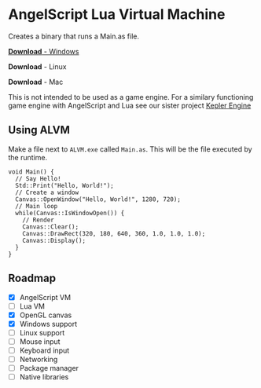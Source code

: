 # AngelScript Lua Virtual Machine

Creates a binary that runs a Main.as file.

[**Download** - Windows](https://github.com/BrandonDyer64/ALVM/releases/download/0.2.0/ALVM.exe)

**Download** - Linux

**Download** - Mac

This is not intended to be used as a game engine. For a similary functioning game engine with AngelScript and Lua see our sister project [Kepler Engine](https://keplerengine.com)

## Using ALVM

Make a file next to `ALVM.exe` called `Main.as`. This will be the file executed by the runtime.

```angelscript
void Main() {
  // Say Hello!
  Std::Print("Hello, World!");
  // Create a window
  Canvas::OpenWindow("Hello, World!", 1280, 720);
  // Main loop
  while(Canvas::IsWindowOpen()) {
    // Render
    Canvas::Clear();
    Canvas::DrawRect(320, 180, 640, 360, 1.0, 1.0, 1.0);
    Canvas::Display();
  }
}
```

## Roadmap

- [X] AngelScript VM
- [ ] Lua VM
- [X] OpenGL canvas
- [X] Windows support
- [ ] Linux support
- [ ] Mouse input
- [ ] Keyboard input
- [ ] Networking
- [ ] Package manager
- [ ] Native libraries
